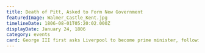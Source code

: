 ```yaml
---
title: Death of Pitt, Asked to Form New Government
featuredImage: Walmer_Castle_Kent.jpg
timelineDate: 1806-08-01T05:20:02.000Z
displayDate: January 24, 1806
category: events
card: George III first asks Liverpool to become prime minister, following the death of Pitt. After reflecting for two hours, Liverpool turns the offer down; he is consoled by being given Pitt’s lucrative office of Lord Warden of the Cinque Ports.
---
```

